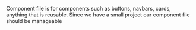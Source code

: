 Component file is for components such as buttons, navbars, cards, anything that is reusable. Since we have a small project our component file should be manageable
